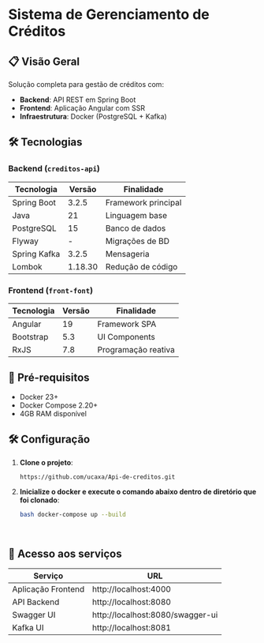 # Sistema de Gerenciamento de Créditos

## 📋 Visão Geral
Solução completa para gestão de créditos com:
- **Backend**: API REST em Spring Boot
- **Frontend**: Aplicação Angular com SSR
- **Infraestrutura**: Docker (PostgreSQL + Kafka)

## 🛠️ Tecnologias

### Backend (`creditos-api`)
| Tecnologia           | Versão   | Finalidade               |
|----------------------|----------|--------------------------|
| Spring Boot          | 3.2.5    | Framework principal      |
| Java                 | 21       | Linguagem base          |
| PostgreSQL           | 15       | Banco de dados          |
| Flyway               | -        | Migrações de BD         |
| Spring Kafka         | 3.2.5    | Mensageria              |
| Lombok               | 1.18.30  | Redução de código       |

### Frontend (`front-font`)
| Tecnologia           | Versão   | Finalidade               |
|----------------------|----------|--------------------------|
| Angular              | 19       | Framework SPA            |
| Bootstrap            | 5.3      | UI Components            |
| RxJS                 | 7.8      | Programação reativa      |

## 🚀 Pré-requisitos
- Docker 23+
- Docker Compose 2.20+
- 4GB RAM disponível

## 🛠️ Configuração

1. **Clone o projeto**:
   ```bash
   https://github.com/ucaxa/Api-de-creditos.git

   
2. **Inicialize o docker e execute o comando abaixo dentro de diretório que foi clonado**:
   ```bash
   bash docker-compose up --build

  

## 🚀 Acesso aos serviços

| Serviço              | URL                               | 
|----------------------|-----------------------------------|
| Aplicação Frontend   | http://localhost:4000             | 
| API Backend          | http://localhost:8080             |
| Swagger UI           | http://localhost:8080/swagger-ui  |
| Kafka UI             | http://localhost:8081             |   






